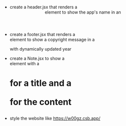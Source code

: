 - create a header.jsx that renders a <header> element to show the app's name in an <h1>
- create a footer.jsx that renders a <footer> element to show a copyright message in a <p> with dynamically updated year
- create a Note.jsx to show a <div> element with a <h1> for a title and a <p> for the content
- style the website like https://w00gz.csb.app/